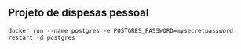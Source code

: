 ## Projeto de dispesas pessoal 

```
docker run --name postgres -e POSTGRES_PASSWORD=mysecretpassword restart -d postgres
```